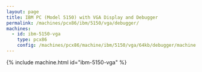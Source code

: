 ```yaml
---
layout: page
title: IBM PC (Model 5150) with VGA Display and Debugger
permalink: /machines/pcx86/ibm/5150/vga/debugger/
machines:
  - id: ibm-5150-vga
    type: pcx86
    config: /machines/pcx86/machine/ibm/5150/vga/64kb/debugger/machine.json
---
```


{% include machine.html id="ibm-5150-vga" %}
